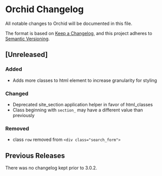 # Orchid Changelog

All notable changes to Orchid will be documented in this file.

The format is based on [Keep a Changelog](https://keepachangelog.com/en/1.0.0/),
and this project adheres to [Semantic
Versioning](https://semver.org/spec/v2.0.0.html).

## [Unreleased]

### Added
- Adds more classes to html element to increase granularity for styling

### Changed
- Deprecated site_section application helper in favor of html_classes
- Class beginning with `section_` may have a different value than previously

### Removed
- class `row` removed from `<div class="search_form">`

## Previous Releases

There was no changelog kept prior to 3.0.2.
